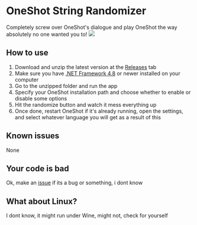 # OneShot String Randomizer
Completely screw over OneShot's dialogue and play OneShot the way absolutely no one wanted you to!
<img src="https://cdn.discordapp.com/attachments/1088101923116302346/1088101923342778458/image.png">
## How to use
1. Download and unzip the latest version at the [Releases](https://github.com/notsuu/OneshotStringRandomizer/releases) tab
2. Make sure you have [.NET Framework 4.8](https://dotnet.microsoft.com/en-us/download/dotnet-framework/net48) or newer installed on your computer
3. Go to the unzipped folder and run the app
4. Specify your OneShot installation path and choose whether to enable or disable some options
5. Hit the randomize button and watch it mess everything up
6. Once done, restart OneShot if it's already running, open the settings, and select whatever language you will get as a result of this
## Known issues
None
## Your code is bad
Ok, make an [issue](https://github.com/notsuu/OneshotStringRandomizer/issues) if its a bug or something, i dont know
## What about Linux?
I dont know, it might run under Wine, might not, check for yourself
